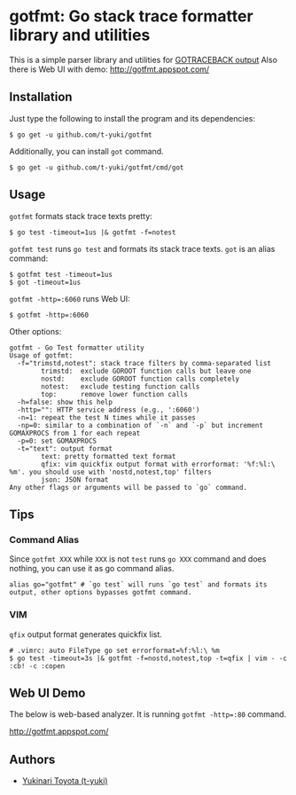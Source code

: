 gotfmt: Go stack trace formatter library and utilities
======================================================

This is a simple parser library and utilities for [GOTRACEBACK output](http://golang.org/pkg/runtime/) 
Also there is Web UI with demo: http://gotfmt.appspot.com/

Installation
------------

Just type the following to install the program and its dependencies:

    $ go get -u github.com/t-yuki/gotfmt

Additionally, you can install `got` command.

    $ go get -u github.com/t-yuki/gotfmt/cmd/got

Usage
-----

`gotfmt` formats stack trace texts pretty:

    $ go test -timeout=1us |& gotfmt -f=notest

`gotfmt test` runs `go test` and formats its stack trace texts. `got` is an alias command:

    $ gotfmt test -timeout=1us
    $ got -timeout=1us

`gotfmt -http=:6060` runs Web UI:

    $ gotfmt -http=:6060

Other options:

```
gotfmt - Go Test formatter utility
Usage of gotfmt:
  -f="trimstd,notest": stack trace filters by comma-separated list
        trimstd:  exclude GOROOT function calls but leave one
        nostd:    exclude GOROOT function calls completely
        notest:   exclude testing function calls
        top:      remove lower function calls
  -h=false: show this help
  -http="": HTTP service address (e.g., ':6060')
  -n=1: repeat the test N times while it passes
  -np=0: similar to a combination of `-n` and `-p` but increment GOMAXPROCS from 1 for each repeat
  -p=0: set GOMAXPROCS
  -t="text": output format
        text: pretty formatted text format
        qfix: vim quickfix output format with errorformat: '%f:%l:\ %m'. you should use with 'nostd,notest,top' filters
        json: JSON format
Any other flags or arguments will be passed to `go` command.
```

Tips
---
### Command Alias
Since `gotfmt XXX` while `XXX` is not `test` runs `go XXX` command and does nothing, you can use it as go command alias.

```
alias go="gotfmt" # `go test` will runs `go test` and formats its output, other options bypasses gotfmt command.
```

### VIM
`qfix` output format generates quickfix list.

    # .vimrc: auto FileType go set errorformat=%f:%l:\ %m
    $ go test -timeout=3s |& gotfmt -f=nostd,notest,top -t=qfix | vim - -c :cb! -c :copen

Web UI Demo
----
The below is web-based analyzer.
It is running `gotfmt -http=:80` command.

http://gotfmt.appspot.com/

Authors
-------

* [Yukinari Toyota (t-yuki)](https://github.com/t-yuki)
